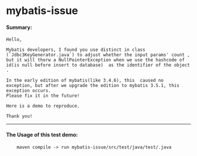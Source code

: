 # mybatis-issue

#### Summary:

    Hello, 
    
    Mybatis developers, I found you use distinct in class (`Jdbc3KeyGenerator.java`) to adjust whether the input params' count , 
    but it will thorw a NullPointerException when we use the hashcode of id(is null before insert to database)  as the identifier of the object . 

    In the early edition of mybatis(like 3.4.6), this  caused no exception, but after we upgrade the edition to mybatis 3.5.1, this exception occurs. 
    Please fix it in the future!

    Here is a demo to reproduce.

    Thank you!


<hr>

  ####  The Usage of this test demo:

```
    maven compile -> run mybatis-issue/src/test/java/test/.java
```
